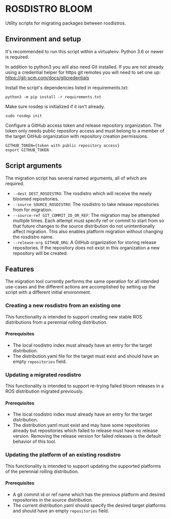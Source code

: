 ROSDISTRO BLOOM
===============

Utility scripts for migrating packages between rosdistros.

## Environment and setup

It's recommended to run this script within a virtualenv.
Python 3.6 or newer is required.

In addition to python3 you will also need Git installed.
If you are not already using a credential helper for https git remotes you will need to set one up:
https://git-scm.com/docs/gitcredentials

Install the script's dependencies listed in requirements.txt:

    python3 -m pip install -r requirements.txt

Make sure rosdep is initialized if it isn't already.

    sudo rosdep init

Configure a GitHub access token and release repository organization.
The token only needs public repository access and must belong to a member of the target GitHub organization with repository creation permissions.

```
GITHUB_TOKEN={token with public repository access}
export GITHUB_TOKEN
```

## Script arguments

The migration script has several named arguments, all of which are required.
* `--dest DEST_ROSDISTRO`: The rosdistro which will receive the newly bloomed repositories.
* `--source SOURCE_ROSDISTRO`: The rosdistro to take release repositories from for migration.
* `--source-ref GIT_COMMIT_ID_OR_REF`: The migration may be attempted multiple times. Each attempt must specify ref or commit to start from so that future changes to the source distribution do not unintentionally affect migration. This also enables platform migration without changing the rosdistro name.
* `--release-org GITHUB_ORG`: A GitHub organization for storing release repositories. If the repository does not exist in this organization a new repository will be created.

## Features

The migration tool currently performs the same operation for all intended use-cases and the different actions are accomplished by setting up the script with a different initial environment.

### Creating a new rosdistro from an existing one

This functionality is intended to support creating new stable ROS distributions from a perennial rolling distribution.

#### Prerequisites

* The local rosdistro index must already have an entry for the target distribution.
* The distribution.yaml file for the target must exist and should have an empty `repositories` field.


### Updating a migrated rosdistro 

This functionality is intended to support re-trying failed bloom releases in a ROS distribution migrated previously.

#### Prerequisites

* The local rosdistro index must already have an entry for the target distribution.
* The distribution.yaml must exist and may have some repositories already but repositories which failed to release must have no release version. Removing the release version for failed releases is the default behavior of this tool.


### Updating the platform of an existing rosdistro

This functionality is intended to support updating the supported platforms of the perennial rolling distribution.

#### Prerequisites

* A git commit id or ref name which has the previous platform and desired repositories in the source distribution.
* The current distribution.yaml should specify the desired target platforms and should have an empty `repositories` field.

